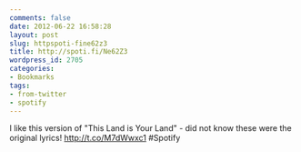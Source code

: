 ```yaml
---
comments: false
date: 2012-06-22 16:58:28
layout: post
slug: httpspoti-fine62z3
title: http://spoti.fi/Ne62Z3
wordpress_id: 2705
categories:
- Bookmarks
tags:
- from-twitter
- spotify
---
```


I like this version of "This Land is Your Land" - did not know these were the original lyrics! http://t.co/M7dWwxc1 #Spotify
